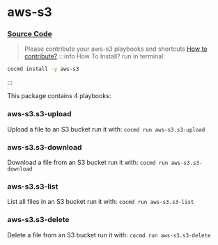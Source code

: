# aws-s3
### [ Source Code ](https://github.com/cocmd/hub/tree/master/packages/aws-s3)
> Please contribute your aws-s3 playbooks and shortcuts
> [How to contribute?](https://cocmd.org/docs/contributing)
:::info How To Install?
run in terminal:
```bash
cocmd install -y aws-s3
```
:::


This package contains 4 playbooks:

### aws-s3.s3-upload
Upload a file to an S3 bucket
run it with: `cocmd run aws-s3.s3-upload`

### aws-s3.s3-download
Download a file from an S3 bucket
run it with: `cocmd run aws-s3.s3-download`

### aws-s3.s3-list
List all files in an S3 bucket
run it with: `cocmd run aws-s3.s3-list`

### aws-s3.s3-delete
Delete a file from an S3 bucket
run it with: `cocmd run aws-s3.s3-delete`




